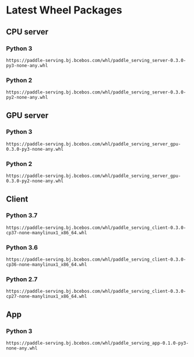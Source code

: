# Latest Wheel Packages

## CPU server
### Python 3
```
https://paddle-serving.bj.bcebos.com/whl/paddle_serving_server-0.3.0-py3-none-any.whl
```

### Python 2
```
https://paddle-serving.bj.bcebos.com/whl/paddle_serving_server-0.3.0-py2-none-any.whl
```

## GPU server
### Python 3
```
https://paddle-serving.bj.bcebos.com/whl/paddle_serving_server_gpu-0.3.0-py3-none-any.whl
```
### Python 2
```
https://paddle-serving.bj.bcebos.com/whl/paddle_serving_server_gpu-0.3.0-py2-none-any.whl
```

## Client
### Python 3.7
```
https://paddle-serving.bj.bcebos.com/whl/paddle_serving_client-0.3.0-cp37-none-manylinux1_x86_64.whl
```
### Python 3.6
```
https://paddle-serving.bj.bcebos.com/whl/paddle_serving_client-0.3.0-cp36-none-manylinux1_x86_64.whl
```
### Python 2.7
```
https://paddle-serving.bj.bcebos.com/whl/paddle_serving_client-0.3.0-cp27-none-manylinux1_x86_64.whl
```

## App
### Python 3
```
https://paddle-serving.bj.bcebos.com/whl/paddle_serving_app-0.1.0-py3-none-any.whl
```
